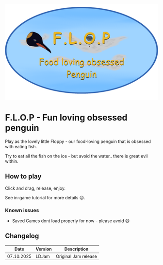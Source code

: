 ![Titel](https://github.com/Pentaworks-Group/ldjam58/blob/main/Data/Titel.png?raw=true)

# F.L.O.P - Fun loving obsessed penguin

Play as the lovely little Floppy - our food-loving penguin that is obsessed with eating fish.

Try to eat all the fish on the ice - but avoid the water.. there is great evil within.

## How to play
Click and drag, release, enjoy.

See in-game tutorial for more details :wink:.


### Known issues
* Saved Games dont load properly for now - please avoid :smile: 

## Changelog


|     Date   | Version | Description
|------------|---------|------------
|07.10.2025|LDJam|Original Jam release
